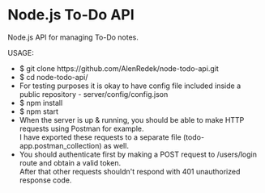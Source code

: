# Node.js To-Do API
Node.js API for managing To-Do notes.

USAGE:
<ul>
<li>$ git clone https://github.com/AlenRedek/node-todo-api.git</li>
<li>$ cd node-todo-api/</li>
<li>For testing purposes it is okay to have config file included inside a public repository - server/config/config.json</li>
<li>$ npm install</li>
<li>$ npm start</li>
<li>When the server is up & running, you should be able to make HTTP requests using Postman for example.<br />
I have exported these requests to a separate file (todo-app.postman_collection) as well.</li>
<li>You should authenticate first by making a POST request to /users/login route and obtain a valid token.<br />
After that other requests shouldn't respond with 401 unauthorized response code.</li>
</ul>
